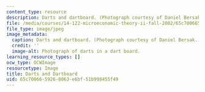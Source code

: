 ```yaml
---
content_type: resource
description: Darts and dartboard. (Photograph courtesy of Daniel Bersak.)
file: /media/courses/14-122-microeconomic-theory-ii-fall-2002/65c7006659268063e6bf51b998455f49_14-122f02.jpg
file_type: image/jpeg
image_metadata:
  caption: Darts and dartboard. (Photograph courtesy of Daniel Bersak.)
  credit: ''
  image-alt: Photograph of darts in a dart board.
learning_resource_types: []
ocw_type: OCWImage
resourcetype: Image
title: Darts and Dartboard
uid: 65c70066-5926-8063-e6bf-51b998455f49
---
```

